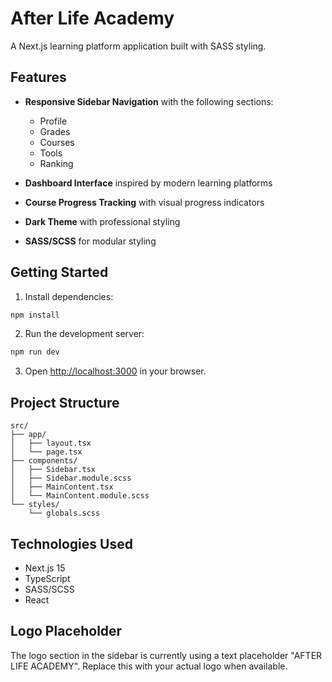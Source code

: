 # After Life Academy

A Next.js learning platform application built with SASS styling.

## Features

- **Responsive Sidebar Navigation** with the following sections:

  - Profile
  - Grades
  - Courses
  - Tools
  - Ranking

- **Dashboard Interface** inspired by modern learning platforms
- **Course Progress Tracking** with visual progress indicators
- **Dark Theme** with professional styling
- **SASS/SCSS** for modular styling

## Getting Started

1. Install dependencies:

```bash
npm install
```

2. Run the development server:

```bash
npm run dev
```

3. Open [http://localhost:3000](http://localhost:3000) in your browser.

## Project Structure

```
src/
├── app/
│   ├── layout.tsx
│   └── page.tsx
├── components/
│   ├── Sidebar.tsx
│   ├── Sidebar.module.scss
│   ├── MainContent.tsx
│   └── MainContent.module.scss
└── styles/
    └── globals.scss
```

## Technologies Used

- Next.js 15
- TypeScript
- SASS/SCSS
- React

## Logo Placeholder

The logo section in the sidebar is currently using a text placeholder "AFTER LIFE ACADEMY". Replace this with your actual logo when available.
